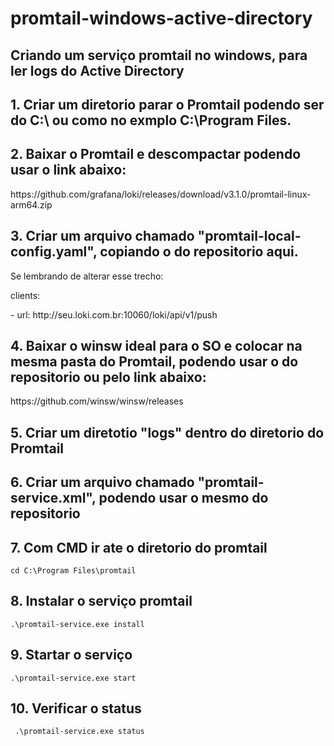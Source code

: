<h1> promtail-windows-active-directory </h1>
<h2> Criando um serviço promtail no windows, para ler logs do Active Directory </h2>


<h2> 1. Criar um diretorio parar o Promtail podendo ser do C:\ ou como no exmplo C:\Program Files. </h2>

<h2> 2. Baixar o Promtail e descompactar podendo usar o link abaixo: </h2>
https://github.com/grafana/loki/releases/download/v3.1.0/promtail-linux-arm64.zip

<h2> 3. Criar um arquivo chamado "promtail-local-config.yaml", copiando o do repositorio aqui. </h2>
Se lembrando de alterar esse trecho:

<p>clients:</p>
 <p> - url: http://seu.loki.com.br:10060/loki/api/v1/push</p>

<h2> 4. Baixar o winsw ideal para o SO e colocar na mesma pasta do Promtail, podendo usar o do repositorio ou pelo link abaixo: </h2>
https://github.com/winsw/winsw/releases

<h2> 5. Criar um diretotio "logs" dentro do diretorio do Promtail </h2>

<h2> 6. Criar um arquivo chamado "promtail-service.xml", podendo usar o mesmo do repositorio </h2>

<h2> 7. Com CMD ir ate o diretorio do promtail </h2>
<code>cd C:\Program Files\promtail</code>

<h2> 8. Instalar o serviço promtail </h2>
<code>.\promtail-service.exe install</code>

<h2> 9. Startar o serviço </h2>
<code>.\promtail-service.exe start</code>

<h2> 10. Verificar o status </h2>
<code> .\promtail-service.exe status </code>







